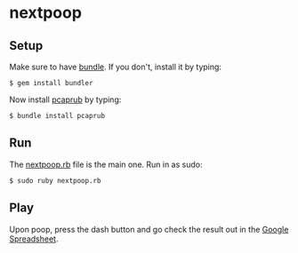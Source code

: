 # nextpoop

## Setup

Make sure to have [bundle](http://bundler.io/). If you don't, install it by typing:
```
$ gem install bundler
```

Now install [pcaprub](https://github.com/pcaprub/pcaprub) by typing:
```
$ bundle install pcaprub
```

## Run
The [nextpoop.rb](https://github.com/gilnahmias/nextpoop/blob/master/nextpoop.rb) file is the main one. Run in as sudo:
```
$ sudo ruby nextpoop.rb
```

## Play
Upon poop, press the dash button and go check the result out in the [Google Spreadsheet](https://docs.google.com/spreadsheets/d/1JModPVXN6G3IgefFt4gpAydbQSTC9G6HrM8jafRwsGQ/edit#gid=0).